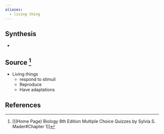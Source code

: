 ```yaml
---
aliases:
  - living thing
---
```

## Synthesis
- 
## Source [^1]
- Living things
	- respond to stimuli
	- Reproduce
	- Have adaptations
## References

[^1]: [[(Home Page) Biology 8th Edition Multiple Choice Quizzes by Sylvia S. Mader#Chapter 1]]